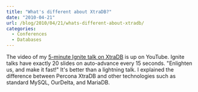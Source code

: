 ```yaml
---
title: "What's different about XtraDB?"
date: "2010-04-21"
url: /blog/2010/04/21/whats-different-about-xtradb/
categories:
  - Conferences
  - Databases
---
```

The video of my [5-minute Ignite talk on XtraDB](http://www.youtube.com/watch?v=z3V3cv-cruw) is up on YouTube. Ignite talks have exactly 20 slides on auto-advance every 15 seconds. "Enlighten us, and make it fast!" It's better than a lightning talk. I explained the difference between Percona XtraDB and other technologies such as standard MySQL, OurDelta, and MariaDB.


